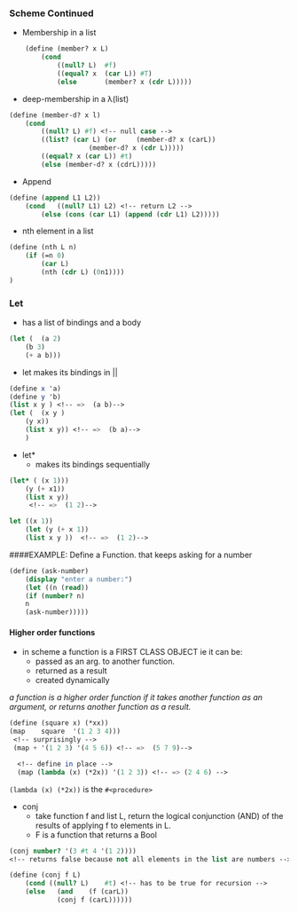 ### Scheme Continued
* Membership in a list
```scheme
	(define (member? x L)
		(cond
			((null? L)	#f)
			((equal? x	(car L)) #T)
			(else 		(member? x (cdr L)))))
```

* deep-membership in a &lambda;(list)
```scheme
(define (member-d? x l)
	(cond
		((null? L) #f) <!-- null case -->
		((list? (car L)	(or 	(member-d? x (carL))
					(member-d? x (cdr L)))))
		((equal? x (car L))	#t)
		(else (member-d? x (cdrL)))))
```

* Append

```scheme
(define (append L1 L2))
	(cond	((null? L1) L2) <!-- return L2 -->
		(else (cons (car L1) (append (cdr L1) L2)))))
```

* nth element in a list

```scheme
(define (nth L n)
	(if	(=n 0)
		(car L)
		(nth (cdr L) (0n1))))
)
```

### Let
* has a list of bindings and a body
```scheme
(let (	(a 2)
	(b 3)
	(+ a b)))
```

* let makes its bindings in ||
```scheme
(define x 'a)
(define y 'b)
(list x y ) <!-- =>  (a b)-->
(let (	(x y )
	(y x))
	(list x y)) <!-- =>  (b a)-->
	)
```

* let*
	- makes its bindings sequentially

```scheme
(let* (	(x 1)))
	(y (+ x1))
	(list x y))
	 <!-- =>  (1 2)-->
```

```scheme
let	((x 1))
	(let (y (+ x 1))
	(list x y ))  <!-- =>  (1 2)-->
```

####EXAMPLE:
Define a Function. that keeps asking for a number
```scheme
(define (ask-number)
	(display "enter a number:")
	(let ((n (read))
	(if (number? n)
	n
	(ask-number)))))
```

#### Higher order functions
* in scheme a function is a FIRST CLASS OBJECT
	ie it can be:
	* passed as an arg. to another function.
	* returned as a result
	* created dynamically

*a function is a higher order function if it takes another function as an argument, or returns another function as a result.*


```scheme
(define	(square x) (*xx))
(map	square	'(1 2 3 4)))
 <!-- surprisingly -->
 (map + '(1 2 3) '(4 5 6)) <!-- =>  (5 7 9)-->

  <!-- define in place -->
  (map (lambda (x) (*2x)) '(1 2 3)) <!-- => (2 4 6) -->
```

`(lambda (x) (*2x))` is the `#<procedure>`


* conj
	- take function f and list L, return the logical conjunction (AND) of the results of applying f to elements in L.
	- F is a function that returns a Bool

```scheme
(conj number? '(3 #t 4 '(1 2))))
<!-- returns false because not all elements in the list are numbers -->  
```


```scheme
(define (conj f L)
	(cond ((null? L)	#t) <!-- has to be true for recursion -->  
	(else	(and	(f (carL))
			(conj f (carL))))))
```